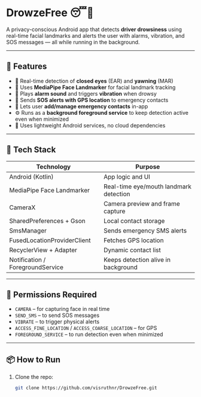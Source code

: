 # DrowzeFree 😴📱  
A privacy-conscious Android app that detects **driver drowsiness** using real-time facial landmarks and alerts the user with alarms, vibration, and SOS messages — all while running in the background.

---

## 🚀 Features

- 🎯 Real-time detection of **closed eyes** (EAR) and **yawning** (MAR)
- 🧠 Uses **MediaPipe Face Landmarker** for facial landmark tracking
- 📣 Plays **alarm sound** and triggers **vibration** when drowsy
- 📍 Sends **SOS alerts with GPS location** to emergency contacts
- 🧾 Lets user **add/manage emergency contacts** in-app
- ⚙️ Runs as a **background foreground service** to keep detection active even when minimized
- 🧠 Uses lightweight Android services, no cloud dependencies

---

## 🧠 Tech Stack

| Technology                   | Purpose                                   |
|-----------------------------|-------------------------------------------|
| Android (Kotlin)            | App logic and UI                          |
| MediaPipe Face Landmarker   | Real-time eye/mouth landmark detection     |
| CameraX                     | Camera preview and frame capture          |
| SharedPreferences + Gson    | Local contact storage                     |
| SmsManager                  | Sends emergency SMS alerts                |
| FusedLocationProviderClient| Fetches GPS location                      |
| RecyclerView + Adapter      | Dynamic contact list                      |
| Notification / ForegroundService | Keeps detection alive in background   |

---

## 📱 Permissions Required

- `CAMERA` – for capturing face in real time  
- `SEND_SMS` – to send SOS messages  
- `VIBRATE` – to trigger physical alerts  
- `ACCESS_FINE_LOCATION` / `ACCESS_COARSE_LOCATION` – for GPS  
- `FOREGROUND_SERVICE` – to run detection even when minimized

---

## 📦 How to Run

1. Clone the repo:
   ```bash
   git clone https://github.com/visruthnr/DrowzeFree.git
